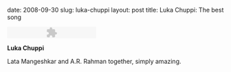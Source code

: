 date: 2008-09-30
slug: luka-chuppi
layout: post
title: Luka Chuppi: The best song


<embed type="application/x-shockwave-flash" src="http://assets.tumblr.com/swf/audio_player.swf?audio_file=http://www.tumblr.com/audio_file/52387675/kLg0R7T3tehmexz0A0m0NfwM&color=FFFFFF" height="27" width="207" quality="best" wmode="opaque"></embed><p><b>Luka Chuppi</b><br/>

Lata Mangeshkar and A.R. Rahman together, simply amazing.</p>
